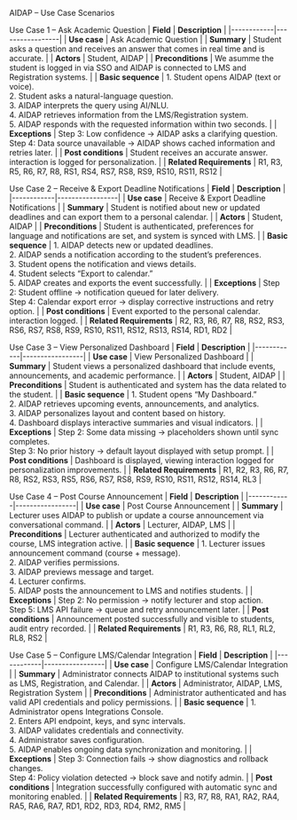 AIDAP – Use Case Scenarios

Use Case 1 – Ask Academic Question
| **Field** | **Description** |
|------------|-----------------|
| **Use case** | Ask Academic Question |
| **Summary** | Student asks a question and receives an answer that comes in real time and is accurate. |
| **Actors** | Student, AIDAP |
| **Preconditions** | We asumme the student is logged in via SSO and AIDAP is connected to LMS and Registration systems. |
| **Basic sequence** | 1. Student opens AIDAP (text or voice).<br>2. Student asks a natural-language question.<br>3. AIDAP interprets the query using AI/NLU.<br>4. AIDAP retrieves information from the LMS/Registration system.<br>5. AIDAP responds with the requested information within two seconds. |
| **Exceptions** | Step 3: Low confidence -> AIDAP asks a clarifying question.<br>Step 4: Data source unavailable -> AIDAP shows cached information and retries later. |
| **Post conditions** | Student receives an accurate answer. interaction is logged for personalization. |
| **Related Requirements** | R1, R3, R5, R6, R7, R8, RS1, RS4, RS7, RS8, RS9, RS10, RS11, RS12 |

Use Case 2 – Receive & Export Deadline Notifications
| **Field** | **Description** |
|------------|-----------------|
| **Use case** | Receive & Export Deadline Notifications |
| **Summary** | Student is notified about new or updated deadlines and can export them to a personal calendar. |
| **Actors** | Student, AIDAP |
| **Preconditions** | Student is authenticated, preferences for language and notifications are set, and system is synced with LMS. |
| **Basic sequence** | 1. AIDAP detects new or updated deadlines.<br>2. AIDAP sends a notification according to the student’s preferences.<br>3. Student opens the notification and views details.<br>4. Student selects “Export to calendar.”<br>5. AIDAP creates and exports the event successfully. |
| **Exceptions** | Step 2: Student offline -> notification queued for later delivery.<br>Step 4: Calendar export error -> display corrective instructions and retry option. |
| **Post conditions** | Event exported to the personal calendar. interaction logged. |
| **Related Requirements** | R2, R3, R6, R7, R8, RS2, RS3, RS6, RS7, RS8, RS9, RS10, RS11, RS12, RS13, RS14, RD1, RD2 |

Use Case 3 – View Personalized Dashboard
| **Field** | **Description** |
|------------|-----------------|
| **Use case** | View Personalized Dashboard |
| **Summary** | Student views a personalized dashboard that include events, announcements, and academic performance. |
| **Actors** | Student, AIDAP |
| **Preconditions** | Student is authenticated and system has the data related to the student. |
| **Basic sequence** | 1. Student opens “My Dashboard.”<br>2. AIDAP retrieves upcoming events, announcements, and analytics.<br>3. AIDAP personalizes layout and content based on history.<br>4. Dashboard displays interactive summaries and visual indicators. |
| **Exceptions** | Step 2: Some data missing -> placeholders shown until sync completes.<br>Step 3: No prior history -> default layout displayed with setup prompt. |
| **Post conditions** | Dashboard is displayed, viewing interaction logged for personalization improvements. |
| **Related Requirements** | R1, R2, R3, R6, R7, R8, RS2, RS3, RS5, RS6, RS7, RS8, RS9, RS10, RS11, RS12, RS14, RL3 |

Use Case 4 – Post Course Announcement
| **Field** | **Description** |
|------------|-----------------|
| **Use case** | Post Course Announcement |
| **Summary** | Lecturer uses AIDAP to publish or update a course announcement via conversational command. |
| **Actors** | Lecturer, AIDAP, LMS |
| **Preconditions** | Lecturer authenticated and authorized to modify the course, LMS integration active. |
| **Basic sequence** | 1. Lecturer issues announcement command (course + message).<br>2. AIDAP verifies permissions.<br>3. AIDAP previews message and target.<br>4. Lecturer confirms.<br>5. AIDAP posts the announcement to LMS and notifies students. |
| **Exceptions** | Step 2: No permission -> notify lecturer and stop action.<br>Step 5: LMS API failure -> queue and retry announcement later. |
| **Post conditions** | Announcement posted successfully and visible to students, audit entry recorded. |
| **Related Requirements** | R1, R3, R6, R8, RL1, RL2, RL8, RS2 |

Use Case 5 – Configure LMS/Calendar Integration
| **Field** | **Description** |
|------------|-----------------|
| **Use case** | Configure LMS/Calendar Integration |
| **Summary** | Administrator connects AIDAP to institutional systems such as LMS, Registration, and Calendar. |
| **Actors** | Administrator, AIDAP, LMS, Registration System |
| **Preconditions** | Administrator authenticated and has valid API credentials and policy permissions. |
| **Basic sequence** | 1. Administrator opens Integrations Console.<br>2. Enters API endpoint, keys, and sync intervals.<br>3. AIDAP validates credentials and connectivity.<br>4. Administrator saves configuration.<br>5. AIDAP enables ongoing data synchronization and monitoring. |
| **Exceptions** | Step 3: Connection fails -> show diagnostics and rollback changes.<br>Step 4: Policy violation detected -> block save and notify admin. |
| **Post conditions** | Integration successfully configured with automatic sync and monitoring enabled. |
| **Related Requirements** | R3, R7, R8, RA1, RA2, RA4, RA5, RA6, RA7, RD1, RD2, RD3, RD4, RM2, RM5 |
